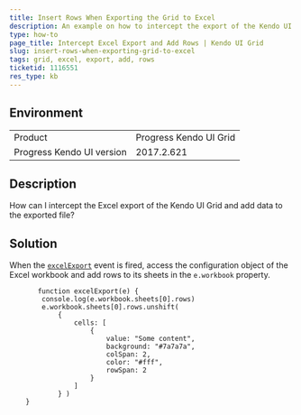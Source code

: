 ```yaml
---
title: Insert Rows When Exporting the Grid to Excel
description: An example on how to intercept the export of the Kendo UI Grid to excel and add rows to the workbook.
type: how-to
page_title: Intercept Excel Export and Add Rows | Kendo UI Grid
slug: insert-rows-when-exporting-grid-to-excel
tags: grid, excel, export, add, rows
ticketid: 1116551
res_type: kb
---
```


## Environment

<table>
 <tr>
  <td>Product</td>
  <td>Progress Kendo UI Grid</td>
 </tr>
 <tr>
  <td>Progress Kendo UI version</td>
  <td>2017.2.621</td>
 </tr>
</table>

## Description

How can I intercept the Excel export of the Kendo UI Grid and add data to the exported file?

## Solution

When the [`excelExport`](http://docs.telerik.com/kendo-ui/api/javascript/ui/grid#events-excelExport) event is fired, access the configuration object of the Excel workbook and add rows to its sheets in the `e.workbook` property.

```       
       function excelExport(e) {
        console.log(e.workbook.sheets[0].rows)
        e.workbook.sheets[0].rows.unshift(
            {
                cells: [
                    {
                        value: "Some content",
                        background: "#7a7a7a",
                        colSpan: 2,
                        color: "#fff",
                        rowSpan: 2
                    }
                ]
            } )
    }
```
